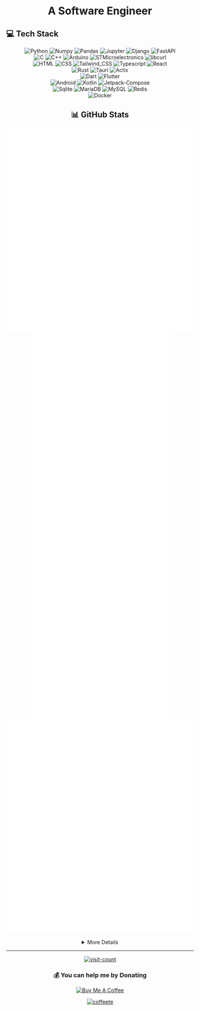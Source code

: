 <!--
### Hi there 👋

**IamRezaMousavi/IamRezaMousavi** is a ✨ _special_ ✨ repository because its `README.md` (this file) appears on your GitHub profile.

Here are some ideas to get you started:

- 🔭 I’m currently working on ...
- 🌱 I’m currently learning ...
- 👯 I’m looking to collaborate on ...
- 🤔 I’m looking for help with ...
- 💬 Ask me about ...
- 📫 How to reach me: ...
- 😄 Pronouns: ...
- ⚡ Fun fact: ...
-->

<!-- markdownlint-disable MD033 -->
<h1 align="center">A Software Engineer</h1>

## 💻 Tech Stack

<div align="center">

![Python](https://img.shields.io/badge/Python-black?style=flat-square&logo=python)
![Numpy](https://img.shields.io/badge/NumPy-black?style=flat-square&logo=numpy&logoColor=013243)
![Pandas](https://img.shields.io/badge/Pandas-black?style=flat-square&logo=pandas&logoColor=150458)
![Jupyter](https://img.shields.io/badge/Jupyter-black?style=flat-square&logo=jupyter)
![Django](https://img.shields.io/badge/Django-black?style=flat-square&logo=django&logoColor=092e20)
![FastAPI](https://img.shields.io/badge/FastAPI-black?style=flat-square&logo=fastapi)
</br>
![C](https://img.shields.io/badge/C-black?style=flat-square&logo=c&logoColor=a8b9cc)
![C++](https://img.shields.io/badge/C%2B%2B-black?style=flat-square&logo=c%2B%2B&logoColor=00599C)
![Arduino](https://img.shields.io/badge/Arduino-black?style=flat-square&logo=arduino&logoColor=00878f)
![STMicroelectronics](https://img.shields.io/badge/STMicroelectronics-black?style=flat-square&logo=stmicroelectronics&logoColor=03234b)
![libcurl](https://img.shields.io/badge/libcurl-black?style=flat-square&logo=curl&logoColor=073551)
</br>
![HTML](https://img.shields.io/badge/HTML-black?style=flat-square&logo=html5)
![CSS](https://img.shields.io/badge/CSS-black?style=flat-square&logo=css3&logoColor=1572b6)
![Tailwind_CSS](https://img.shields.io/badge/Tailwind_CSS-black?style=flat-square&logo=tailwindcss)
![Typescript](https://img.shields.io/badge/Typescript-black?style=flat-square&logo=typescript)
![React](https://img.shields.io/badge/React-black?style=flat-square&logo=react)
</br>
![Rust](https://img.shields.io/badge/Rust-black?style=flat-square&logo=rust)
![Tauri](https://img.shields.io/badge/Tauri-black?style=flat-square&logo=tauri)
![Actix](https://img.shields.io/badge/Actix-black?style=flat-square&logo=actix)
</br>
![Dart](https://img.shields.io/badge/Dart-black?style=flat-square&logo=dart&logoColor=0175C2)
![Flutter](https://img.shields.io/badge/Flutter-black?style=flat-square&logo=flutter&logoColor=02569B)
</br>
![Android](https://img.shields.io/badge/Android-black?style=flat-square&logo=android)
![Kotlin](https://img.shields.io/badge/Kotlin-black?style=flat-square&logo=kotlin)
![Jetpack-Compose](https://img.shields.io/badge/Jetpack_Compose-black?style=flat-square&logo=jetpackcompose)
</br>
![Sqlite](https://img.shields.io/badge/Sqlite-black?style=flat-square&logo=sqlite&logoColor=003b57)
![MariaDB](https://img.shields.io/badge/MariaDB-black?style=flat-square&logo=mariadb&logoColor=003545)
![MySQL](https://img.shields.io/badge/MySQL-black?style=flat-square&logo=mysql)
![Redis](https://img.shields.io/badge/Redis-black?style=flat-square&logo=redis)
</br>
![Docker](https://img.shields.io/badge/Docker-black?style=flat-square&logo=docker)
</br>

## 📊 GitHub Stats

<div align="center">

![User Metrics](./images/user-metrics.svg)
![Most Used Languages](./images/most-used-languages.svg)
![Achievements Detailed](./images/achievements-detailed.svg)
![Comment Reactions](./images/comment-reactions.svg)
![Recent Activity](./images/recent-activity.svg)
</div>

<details>
<summary>More Details</summary>
<div align="center">

![top-langs](https://github-readme-stats.vercel.app/api/top-langs/?username=iamrezamousavi&theme=dark&hide_border=false&include_all_commits=true&count_private=true&layout=donut&langs_count=6)

![github-stats](https://github-readme-stats.vercel.app/api?username=iamrezamousavi&theme=dark&hide_border=false&include_all_commits=true&count_private=true)

![github-streak](https://github-readme-streak-stats.herokuapp.com/?user=iamrezamousavi&theme=dark&hide_border=false)

### 🏆 GitHub Trophies

![github-trophy](https://github-profile-trophy.vercel.app/?username=iamrezamousavi&theme=radical&no-frame=false&no-bg=true&margin-w=4&row=2&columns=4)

</div>
</details>

---

<div align="center">

[![visit-count](https://visitcount.itsvg.in/api?id=IamRezaMousavi&label=Profile%20Views&color=3&icon=5&pretty=false)](https://visitcount.itsvg.in)
</div>

### 💰 You can help me by Donating

<div align="center">
<a href="https://www.buymeacoffee.com/iamrezamousavi" target="_blank"><img src="https://cdn.buymeacoffee.com/buttons/v2/default-yellow.png" alt="Buy Me A Coffee" style="height: 60px !important;width: 217px !important;" ></a>

<a href="http://www.coffeete.ir/iamrezamousavi"><img src="http://www.coffeete.ir/images/buttons/lemonchiffon.png" alt="coffeete" style="width:260px;" /></a>
</div>
<!-- markdownlint-enable MD033 -->
